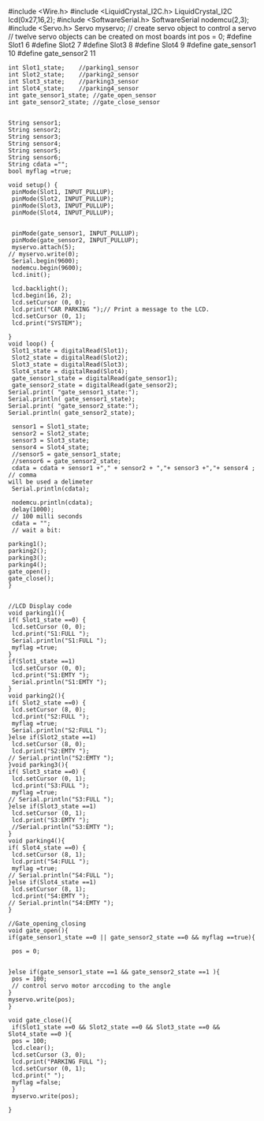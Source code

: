 #include <Wire.h> 
#include <LiquidCrystal_I2C.h>
LiquidCrystal_I2C lcd(0x27,16,2);
#include <SoftwareSerial.h>
SoftwareSerial nodemcu(2,3);
#include <Servo.h>
Servo myservo; // create servo object to control a servo
// twelve servo objects can be created on most boards
int pos = 0; 
#define Slot1 6
#define Slot2 7
#define Slot3 8
#define Slot4 9
#define gate_sensor1 10
#define gate_sensor2 11

    int Slot1_state;    //parking1_sensor
    int Slot2_state;    //parking2_sensor
    int Slot3_state;    //parking3_sensor
    int Slot4_state;    //parking4_sensor
    int gate_sensor1_state; //gate_open_sensor
    int gate_sensor2_state; //gate_close_sensor
    
    
    String sensor1;
    String sensor2;
    String sensor3;
    String sensor4;
    String sensor5;
    String sensor6;
    String cdata ="";
    bool myflag =true;
    
    void setup() {
     pinMode(Slot1, INPUT_PULLUP);
     pinMode(Slot2, INPUT_PULLUP);
     pinMode(Slot3, INPUT_PULLUP);
     pinMode(Slot4, INPUT_PULLUP);
     
     
     pinMode(gate_sensor1, INPUT_PULLUP);
     pinMode(gate_sensor2, INPUT_PULLUP);
     myservo.attach(5);
    // myservo.write(0);
     Serial.begin(9600);
     nodemcu.begin(9600);
     lcd.init();
     
     lcd.backlight();
     lcd.begin(16, 2);
     lcd.setCursor (0, 0);
     lcd.print("CAR PARKING ");// Print a message to the LCD.
     lcd.setCursor (0, 1);
     lcd.print("SYSTEM");
     
    }
    void loop() {
     Slot1_state = digitalRead(Slot1);
     Slot2_state = digitalRead(Slot2);
     Slot3_state = digitalRead(Slot3);
     Slot4_state = digitalRead(Slot4);
     gate_sensor1_state = digitalRead(gate_sensor1);
     gate_sensor2_state = digitalRead(gate_sensor2);
    Serial.print( "gate_sensor1_state:");
    Serial.println( gate_sensor1_state);
    Serial.print( "gate_sensor2_state:");
    Serial.println( gate_sensor2_state);
     
     sensor1 = Slot1_state;
     sensor2 = Slot2_state;
     sensor3 = Slot3_state;
     sensor4 = Slot4_state;
     //sensor5 = gate_sensor1_state;
     //sensor6 = gate_sensor2_state;
     cdata = cdata + sensor1 +"," + sensor2 + ","+ sensor3 +","+ sensor4 ; // comma
    will be used a delimeter
     Serial.println(cdata);
     
     nodemcu.println(cdata);
     delay(1000);
     // 100 milli seconds
     cdata = "";
     // wait a bit:

    parking1();
    parking2();
    parking3();
    parking4();
    gate_open();
    gate_close();
    }
    
    
    //LCD Display code
    void parking1(){
    if( Slot1_state ==0) {
     lcd.setCursor (0, 0);
     lcd.print("S1:FULL ");
     Serial.println("S1:FULL ");
     myflag =true;
    }
    if(Slot1_state ==1)
     lcd.setCursor (0, 0);
     lcd.print("S1:EMTY ");
     Serial.println("S1:EMTY ");
    }
    void parking2(){
    if( Slot2_state ==0) {
     lcd.setCursor (8, 0);
     lcd.print("S2:FULL ");
     myflag =true;
     Serial.println("S2:FULL ");
    }else if(Slot2_state ==1)
     lcd.setCursor (8, 0);
     lcd.print("S2:EMTY ");
    // Serial.println("S2:EMTY ");
    }void parking3(){
    if( Slot3_state ==0) {
     lcd.setCursor (0, 1);
     lcd.print("S3:FULL ");
     myflag =true;
    // Serial.println("S3:FULL ");
    }else if(Slot3_state ==1)
     lcd.setCursor (0, 1);
     lcd.print("S3:EMTY ");
     //Serial.println("S3:EMTY ");
    }
    void parking4(){
    if( Slot4_state ==0) {
     lcd.setCursor (8, 1);
     lcd.print("S4:FULL ");
     myflag =true;
    // Serial.println("S4:FULL ");
    }else if(Slot4_state ==1)
     lcd.setCursor (8, 1);
     lcd.print("S4:EMTY ");
    // Serial.println("S4:EMTY ");
    }
    
    //Gate_opening_closing
    void gate_open(){
    if(gate_sensor1_state ==0 || gate_sensor2_state ==0 && myflag ==true){
     
     pos = 0;
     
     
    }else if(gate_sensor1_state ==1 && gate_sensor2_state ==1 ){
     pos = 100;
     // control servo motor arccoding to the angle
    }
    myservo.write(pos);
    }
    
    void gate_close(){
     if(Slot1_state ==0 && Slot2_state ==0 && Slot3_state ==0 && Slot4_state ==0 ){
     pos = 100;
     lcd.clear();
     lcd.setCursor (3, 0);
     lcd.print("PARKING FULL ");
     lcd.setCursor (0, 1);
     lcd.print(" ");
     myflag =false;
     }
     myservo.write(pos);
     
    }
